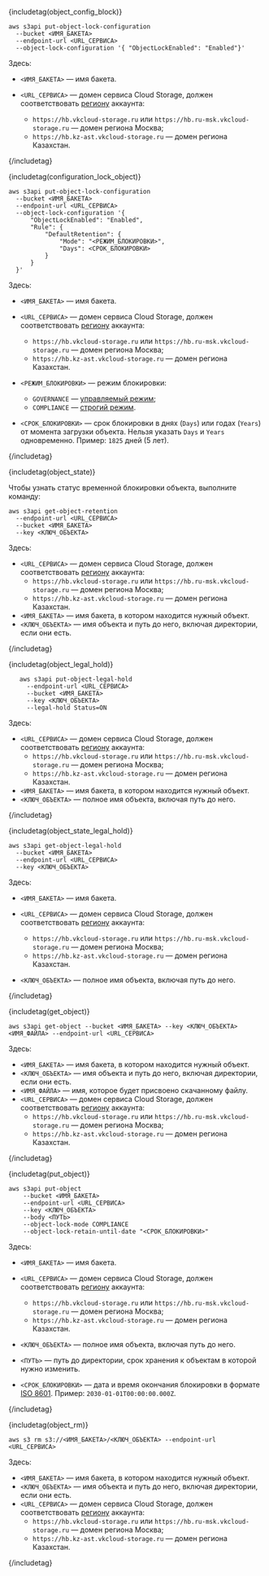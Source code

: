 <!-- КОМАНДА КОНФИГУРАЦИИ БЛОКИРОВКИ ОБЪЕКТОВ В БАКЕТЕ ПОСЛЕ ВЕРСИОНИРОВАНИЯ-->

{includetag(object_config_block)}

```console
aws s3api put-object-lock-configuration 
  --bucket <ИМЯ_БАКЕТА> 
  --endpoint-url <URL_СЕРВИСА> 
  --object-lock-configuration '{ "ObjectLockEnabled": "Enabled"}'
```

Здесь:

- `<ИМЯ_БАКЕТА>` — имя бакета.
- `<URL_СЕРВИСА>` — домен сервиса Cloud Storage, должен соответствовать [региону](/ru/tools-for-using-services/account/concepts/regions) аккаунта:

  - `https://hb.vkcloud-storage.ru` или `https://hb.ru-msk.vkcloud-storage.ru` — домен региона Москва;
  - `https://hb.kz-ast.vkcloud-storage.ru` — домен региона Казахстан.

{/includetag}

<!-- КОМАНДА НАСТРОЙКИ ВРЕМЕННОЙ БЛОКИРОВКИ ПО УМОЛЧАНИЮ-->

{includetag(configuration_lock_object)}

```console
aws s3api put-object-lock-configuration 
  --bucket <ИМЯ_БАКЕТА> 
  --endpoint-url <URL_СЕРВИСА> 
  --object-lock-configuration '{
      "ObjectLockEnabled": "Enabled",
      "Rule": {
          "DefaultRetention": {
              "Mode": "<РЕЖИМ_БЛОКИРОВКИ>",
              "Days": <СРОК_БЛОКИРОВКИ>
          }
      }
  }'
```

Здесь:

- `<ИМЯ_БАКЕТА>` — имя бакета.
- `<URL_СЕРВИСА>` — домен сервиса Cloud Storage, должен соответствовать [региону](/ru/tools-for-using-services/account/concepts/regions) аккаунта:

  - `https://hb.vkcloud-storage.ru` или `https://hb.ru-msk.vkcloud-storage.ru` — домен региона Москва;
  - `https://hb.kz-ast.vkcloud-storage.ru` — домен региона Казахстан.

- `<РЕЖИМ_БЛОКИРОВКИ>` — режим блокировки:

  - `GOVERNANCE` — [управляемый режим](/ru/storage/s3/concepts/object-lock#governance-lock);
  - `COMPLIANCE` — [строгий режим](/ru/storage/s3/concepts/object-lock#compliance-lock).

- `<СРОК_БЛОКИРОВКИ>` — срок блокировки в днях (`Days`) или годах (`Years`) от момента загрузки объекта. Нельзя указать `Days` и `Years` одновременно. Пример: `1825` дней (5 лет).

{/includetag}

<!-- КОМАНДА ПРОСМОТРА СТАТУСА ВРЕМЕННОЙ БЛОКИРОВКА-->

{includetag(object_state)}

Чтобы узнать статус временной блокировки объекта, выполните команду:

   ```console
   aws s3api get-object-retention
     --endpoint-url <URL_СЕРВИСА>
     --bucket <ИМЯ_БАКЕТА> 
     --key <КЛЮЧ_ОБЪЕКТА>
   ```
Здесь:

- `<URL_СЕРВИСА>` — домен сервиса Cloud Storage, должен соответствовать [региону](/ru/tools-for-using-services/account/concepts/regions) аккаунта:
    - `https://hb.vkcloud-storage.ru` или `https://hb.ru-msk.vkcloud-storage.ru` — домен региона Москва;
    - `https://hb.kz-ast.vkcloud-storage.ru` — домен региона Казахстан.
- `<ИМЯ_БАКЕТА>` — имя бакета, в котором находится нужный объект.
- `<КЛЮЧ_ОБЪЕКТА>` — имя объекта и путь до него, включая директории, если они есть.

{/includetag}

<!-- КОМАНДА УСТАНОВКИ БЕССРОЧНОЙ БЛОКИРОВКИ-->

{includetag(object_legal_hold)}

```console
   aws s3api put-object-legal-hold 
     --endpoint-url <URL_СЕРВИСА>
     --bucket <ИМЯ_БАКЕТА> 
     --key <КЛЮЧ_ОБЪЕКТА>
     --legal-hold Status=ON
   ```

Здесь:

- `<URL_СЕРВИСА>` — домен сервиса Cloud Storage, должен соответствовать [региону](/ru/tools-for-using-services/account/concepts/regions) аккаунта:
  - `https://hb.vkcloud-storage.ru` или `https://hb.ru-msk.vkcloud-storage.ru` — домен региона Москва;
  - `https://hb.kz-ast.vkcloud-storage.ru` — домен региона Казахстан.
- `<ИМЯ_БАКЕТА>` — имя бакета, в котором находится нужный объект.
- `<КЛЮЧ_ОБЪЕКТА>` — полное имя объекта, включая путь до него.

{/includetag}


<!-- КОМАНДА ПРОСМОТРА СТАТУСА БЕССРОЧНОЙ БЛОКИРОВКИ-->

{includetag(object_state_legal_hold)}

```console
aws s3api get-object-legal-hold 
  --bucket <ИМЯ_БАКЕТА> 
  --endpoint-url <URL_СЕРВИСА> 
  --key <КЛЮЧ_ОБЪЕКТА>
```

Здесь:

- `<ИМЯ_БАКЕТА>` — имя бакета.
- `<URL_СЕРВИСА>` — домен сервиса Cloud Storage, должен соответствовать [региону](/ru/tools-for-using-services/account/concepts/regions) аккаунта:

   - `https://hb.vkcloud-storage.ru` или `https://hb.ru-msk.vkcloud-storage.ru` — домен региона Москва;
   - `https://hb.kz-ast.vkcloud-storage.ru` — домен региона Казахстан.

- `<КЛЮЧ_ОБЪЕКТА>` — полное имя объекта, включая путь до него.

{/includetag}


<!-- КОМАНДА СКАЧИВАНИЯ ОБЪЕКТА-->

{includetag(get_object)}

   ```console
   aws s3api get-object --bucket <ИМЯ_БАКЕТА> --key <КЛЮЧ_ОБЪЕКТА> <ИМЯ_ФАЙЛА> --endpoint-url <URL_СЕРВИСА>
   ```

Здесь:

- `<ИМЯ_БАКЕТА>` — имя бакета, в котором находится нужный объект.
- `<КЛЮЧ_ОБЪЕКТА>` — имя объекта и путь до него, включая директории, если они есть.
- `<ИМЯ_ФАЙЛА>` — имя, которое будет присвоено скачанному файлу.
- `<URL_СЕРВИСА>` — домен сервиса Cloud Storage, должен соответствовать [региону](/ru/tools-for-using-services/account/concepts/regions) аккаунта:
    - `https://hb.vkcloud-storage.ru` или `https://hb.ru-msk.vkcloud-storage.ru` — домен региона Москва;
    - `https://hb.kz-ast.vkcloud-storage.ru` — домен региона Казахстан.

{/includetag}

<!-- КОМАНДА УСТАНОВКИ БЛОКИРОВКИ В СТРОГОМ РЕЖИМЕ-->

{includetag(put_object)}

```console
aws s3api put-object 
    --bucket <ИМЯ_БАКЕТА> 
    --endpoint-url <URL_СЕРВИСА> 
    --key <КЛЮЧ_ОБЪЕКТА> 
    --body <ПУТЬ> 
    --object-lock-mode COMPLIANCE 
    --object-lock-retain-until-date "<СРОК_БЛОКИРОВКИ>"
```

Здесь:

- `<ИМЯ_БАКЕТА>` — имя бакета.
- `<URL_СЕРВИСА>` — домен сервиса Cloud Storage, должен соответствовать [региону](/ru/tools-for-using-services/account/concepts/regions) аккаунта:

  - `https://hb.vkcloud-storage.ru` или `https://hb.ru-msk.vkcloud-storage.ru` — домен региона Москва;
  - `https://hb.kz-ast.vkcloud-storage.ru` — домен региона Казахстан.

- `<КЛЮЧ_ОБЪЕКТА>` — полное имя объекта, включая путь до него.
- `<ПУТЬ>` — путь до директории, срок хранения к объектам в которой нужно изменить.
- `<СРОК_БЛОКИРОВКИ>` — дата и время окончания блокировки в формате [ISO 8601](https://www.iso.org/iso-8601-date-and-time-format.html). Пример: `2030-01-01T00:00:00.000Z`.

{/includetag}

<!-- КОМАНДА УДАЛЕНИЯ ОБЪЕКТА-->

{includetag(object_rm)}

   ```console
   aws s3 rm s3://<ИМЯ_БАКЕТА>/<КЛЮЧ_ОБЪЕКТА> --endpoint-url <URL_СЕРВИСА>
   ```

Здесь:

- `<ИМЯ_БАКЕТА>` — имя бакета, в котором находится нужный объект.
- `<КЛЮЧ_ОБЪЕКТА>` — имя объекта и путь до него, включая директории, если они есть.
- `<URL_СЕРВИСА>` — домен сервиса Cloud Storage, должен соответствовать [региону](/ru/tools-for-using-services/account/concepts/regions) аккаунта:
  - `https://hb.vkcloud-storage.ru` или `https://hb.ru-msk.vkcloud-storage.ru` — домен региона Москва;
  - `https://hb.kz-ast.vkcloud-storage.ru` — домен региона Казахстан.

{/includetag}

